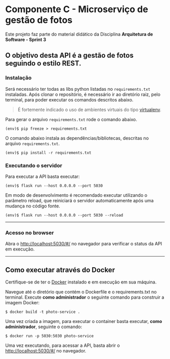 # Componente C - Microserviço de gestão de fotos

Este projeto faz parte do material didático da Disciplina **Arquitetura de Software - Sprint 3** 

O objetivo desta API é a gestão de fotos seguindo o estilo REST.
---

### Instalação


Será necessário ter todas as libs python listadas no `requirements.txt` instaladas.
Após clonar o repositório, é necessário ir ao diretório raiz, pelo terminal, para poder executar os comandos descritos abaixo.


> É fortemente indicado o uso de ambientes virtuais do tipo [virtualenv](https://virtualenv.pypa.io/en/latest/installation.html).

Para gerar o arquivo `requirements.txt` rode o comando abaixo.

```
(env)$ pip freeze > requirements.txt
```
O comando abaixo instala as dependências/bibliotecas, descritas no arquivo `requirements.txt`.

```
(env)$ pip install -r requirements.txt
```

### Executando o servidor


Para executar a API  basta executar:

```
(env)$ flask run --host 0.0.0.0 --port 5030
```

Em modo de desenvolvimento é recomendado executar utilizando o parâmetro reload, que reiniciará o servidor
automaticamente após uma mudança no código fonte. 

```
(env)$ flask run --host 0.0.0.0 --port 5030 --reload
```

---
### Acesso no browser

Abra o [http://localhost:5030/#/](http://localhost:5030/#/) no navegador para verificar o status da API em execução.

---
## Como executar através do Docker

Certifique-se de ter o [Docker](https://docs.docker.com/engine/install/) instalado e em execução em sua máquina.

Navegue até o diretório que contém o Dockerfile e o requirements.txt no terminal.
Execute **como administrador** o seguinte comando para construir a imagem Docker:

```
$ docker build -t photo-service .
```

Uma vez criada a imagem, para executar o container basta executar, **como administrador**, seguinte o comando:

```
$ docker run -p 5030:5030 photo-service
```

Uma vez executando, para acessar a API, basta abrir o [http://localhost:5030/#/](http://localhost:5030/#/) no navegador.
